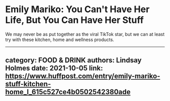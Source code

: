 # Emily Mariko: You Can't Have Her Life, But You Can Have Her Stuff

We may never be as put together as the viral TikTok star, but we can at least try with these kitchen, home and wellness products.

---
category: FOOD & DRINK
authors: Lindsay Holmes
date: 2021-10-05
link: https://www.huffpost.com/entry/emily-mariko-stuff-kitchen-home_l_615c527ce4b0502542380ade
---
